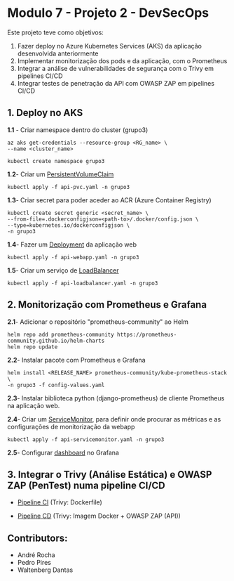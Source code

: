 # Modulo 7 - Projeto 2 - DevSecOps

Este projeto teve como objetivos:
1. Fazer deploy no Azure Kubernetes Services (AKS) da aplicação desenvolvida anteriormente
2. Implementar monitorização dos pods e da aplicação, com o Prometheus
3. Integrar a análise de vulnerabilidades de segurança com o Trivy em pipelines CI/CD
4. Integrar testes de penetração da API com OWASP ZAP em pipelines CI/CD


## 1. Deploy no AKS

**1.1** - Criar namespace dentro do cluster (grupo3)
```
az aks get-credentials --resource-group <RG_name> \
--name <cluster_name>
```
```
kubectl create namespace grupo3
```

**1.2**- Criar um [PersistentVolumeClaim]
```
kubectl apply -f api-pvc.yaml -n grupo3
```

**1.3**- Criar secret para poder aceder ao ACR (Azure Container Registry)
```
kubectl create secret generic <secret_name> \
--from-file=.dockerconfigjson=<path-to>/.docker/config.json \
--type=kubernetes.io/dockerconfigjson \
-n grupo3

```
**1.4**- Fazer um [Deployment] da aplicação web
```
kubectl apply -f api-webapp.yaml -n grupo3
```

**1.5**- Criar um serviço de [LoadBalancer]
```
kubectl apply -f api-loadbalancer.yaml -n grupo3
```

## 2. Monitorização com Prometheus e Grafana

**2.1**- Adicionar o repositório "prometheus-community" ao Helm

```
helm repo add prometheus-community https://prometheus-community.github.io/helm-charts
helm repo update
```

**2.2**- Instalar pacote com Prometheus e Grafana
```
helm install <RELEASE_NAME> prometheus-community/kube-prometheus-stack \
-n grupo3 -f config-values.yaml
```

**2.3**- Instalar biblioteca python (django-prometheus) de cliente Prometheus na aplicação web.

**2.4**- Criar um [ServiceMonitor], para definir onde procurar as métricas e as configurações de monitorização da webapp
```
kubectl apply -f api-servicemonitor.yaml -n grupo3
```
**2.5**- Configurar [dashboard] no Grafana 

## 3. Integrar o Trivy (Análise Estática) e OWASP ZAP (PenTest) numa pipeline CI/CD

- [Pipeline CI] (Trivy: Dockerfile)

- [Pipeline CD] (Trivy: Imagem Docker + OWASP ZAP (API))

## Contributors:
- André Rocha
- Pedro Pires
- Waltenberg Dantas

[PersistentVolumeClaim]: https://gitlab.com/lezz-git-it/webapp/-/blob/main/kubernetes/api-pvc.yaml?ref_type=heads
[Deployment]: https://gitlab.com/lezz-git-it/webapp/-/blob/main/kubernetes/api-webapp.yaml?ref_type=heads
[LoadBalancer]:https://gitlab.com/lezz-git-it/webapp/-/blob/main/kubernetes/api-loadbalancer.yaml?ref_type=heads
[ServiceMonitor]: https://gitlab.com/lezz-git-it/webapp/-/blob/main/kubernetes/api-servicemonitor.yaml?ref_type=heads
[dashboard]: http://9.163.14.42/d/85a562078cdf77779eaa1add43ccec1t/kubernetes-api-django-http?orgId=1&from=now-1h&to=now&timezone=utc&var-datasource=default&var-cluster=&var-namespace=grupo3&refresh=10s
[Pipeline CI]: https://gitlab.com/lezz-git-it/webapp/-/blob/main/.github/workflows/pipeline_CI.yml?ref_type=heads
[Pipeline CD]: https://gitlab.com/lezz-git-it/webapp/-/blob/main/.github/workflows/pipeline_CD.yml?ref_type=heads
